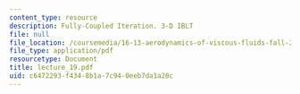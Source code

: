 ```yaml
---
content_type: resource
description: Fully-Coupled Iteration. 3-D IBLT
file: null
file_location: /coursemedia/16-13-aerodynamics-of-viscous-fluids-fall-2003/c6472293f4348b1a7c940eeb7da1a20c_lecture_19.pdf
file_type: application/pdf
resourcetype: Document
title: lecture_19.pdf
uid: c6472293-f434-8b1a-7c94-0eeb7da1a20c
---
```

